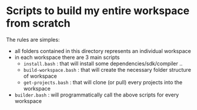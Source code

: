 # Scripts to build my entire workspace from scratch
The rules are simples:
- all folders contained in this directory represents an individual workspace
- in each workspace there are 3 main scripts
    - `install.bash` : that will install some dependencies/sdk/compiler ..
    - `build-workspace.bash` : that will create the necessary folder structure
      of workspace
    - `get-projects.bash` : that will clone (or pull) every projects into the
      workspace
- `builder.bash` : will programmatically call the above scripts for every
  workspace


